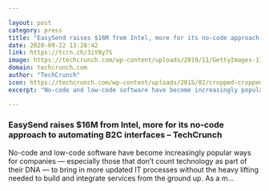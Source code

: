 ```yaml
---

layout: post
category: press
title: "EasySend raises $16M from Intel, more for its no-code approach to automating B2C interfaces"
date: 2020-09-22 13:28:42
link: https://tcrn.ch/3iY8y7S
image: https://techcrunch.com/wp-content/uploads/2019/11/GettyImages-1136861473.jpg?w=640
domain: techcrunch.com
author: "TechCrunch"
icon: https://techcrunch.com/wp-content/uploads/2015/02/cropped-cropped-favicon-gradient.png?w=180
excerpt: "No-code and low-code software have become increasingly popular ways for companies — especially those that don’t count technology as part of their DNA — to bring in more updated IT processes without the heavy lifting needed to build and integrate services from the ground up. As a m…"

---
```


### EasySend raises $16M from Intel, more for its no-code approach to automating B2C interfaces – TechCrunch

No-code and low-code software have become increasingly popular ways for companies — especially those that don’t count technology as part of their DNA — to bring in more updated IT processes without the heavy lifting needed to build and integrate services from the ground up. As a m…